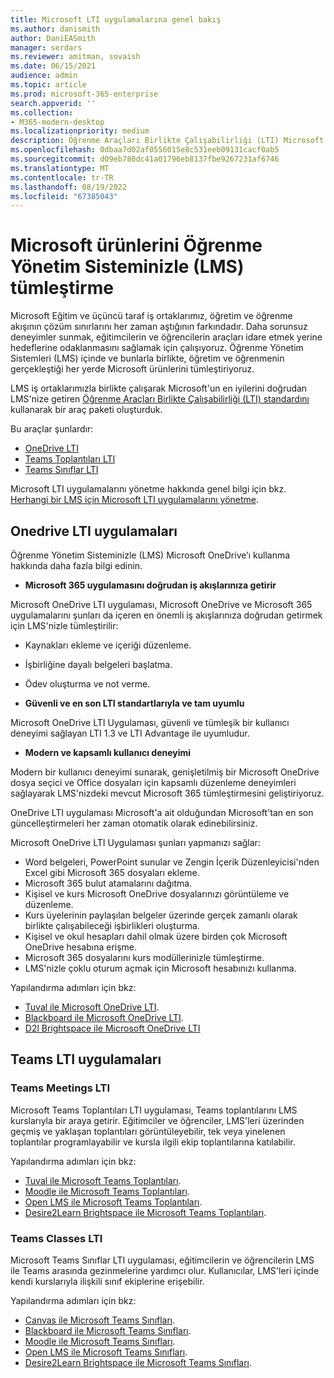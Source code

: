```yaml
---
title: Microsoft LTI uygulamalarına genel bakış
ms.author: danismith
author: DaniEASmith
manager: serdars
ms.reviewer: amitman, sovaish
ms.date: 06/15/2021
audience: admin
ms.topic: article
ms.prod: microsoft-365-enterprise
search.appverid: ''
ms.collection:
- M365-modern-desktop
ms.localizationpriority: medium
description: Öğrenme Araçları Birlikte Çalışabilirliği (LTI) Microsoft uygulamaları hakkında bilgi edinin ve Microsoft uygulamalarını Öğrenme Yönetim Sistemine (LMS) ile tümleştirirken eğitimcilere nasıl yardımcı olacaklarını öğrenin.
ms.openlocfilehash: 0dbaa7d02af0556015e8c531eeb09131cacf0ab5
ms.sourcegitcommit: d09eb780dc41a01796eb8137fbe9267231af6746
ms.translationtype: MT
ms.contentlocale: tr-TR
ms.lasthandoff: 08/19/2022
ms.locfileid: "67385043"
---
```

# <a name="integrating-microsoft-products-with-your-learning-management-system-lms"></a>Microsoft ürünlerini Öğrenme Yönetim Sisteminizle (LMS) tümleştirme

Microsoft Eğitim ve üçüncü taraf iş ortaklarımız, öğretim ve öğrenme akışının çözüm sınırlarını her zaman aştığının farkındadır. Daha sorunsuz deneyimler sunmak, eğitimcilerin ve öğrencilerin araçları idare etmek yerine hedeflerine odaklanmasını sağlamak için çalışıyoruz. Öğrenme Yönetim Sistemleri (LMS) içinde ve bunlarla birlikte, öğretim ve öğrenmenin gerçekleştiği her yerde Microsoft ürünlerini tümleştiriyoruz.

LMS iş ortaklarımızla birlikte çalışarak Microsoft'un en iyilerini doğrudan LMS'nize getiren [Öğrenme Araçları Birlikte Çalışabilirliği (LTI) standardını](https://www.imsglobal.org/activity/learning-tools-interoperability) kullanarak bir araç paketi oluşturduk.

Bu araçlar şunlardır:

- [OneDrive LTI](#onedrive-lti-apps)
- [Teams Toplantıları LTI](#teams-meetings-lti)
- [Teams Sınıflar LTI](#teams-classes-lti)

Microsoft LTI uygulamalarını yönetme hakkında genel bilgi için bkz. [Herhangi bir LMS için Microsoft LTI uygulamalarını yönetme](manage-microsoft-one-lti.md).

## <a name="onedrive-lti-apps"></a>Onedrive LTI uygulamaları

Öğrenme Yönetim Sisteminizle (LMS) Microsoft OneDrive’ı kullanma hakkında daha fazla bilgi edinin.

- **Microsoft 365 uygulamasını doğrudan iş akışlarınıza getirir**

Microsoft OneDrive LTI uygulaması, Microsoft OneDrive ve Microsoft 365 uygulamalarını şunları da içeren en önemli iş akışlarınıza doğrudan getirmek için LMS'nizle tümleştirilir:

- Kaynakları ekleme ve içeriği düzenleme.
- İşbirliğine dayalı belgeleri başlatma.
- Ödev oluşturma ve not verme.

- **Güvenli ve en son LTI standartlarıyla ve tam uyumlu**

Microsoft OneDrive LTI Uygulaması, güvenli ve tümleşik bir kullanıcı deneyimi sağlayan LTI 1.3 ve LTI Advantage ile uyumludur.

- **Modern ve kapsamlı kullanıcı deneyimi**

Modern bir kullanıcı deneyimi sunarak, genişletilmiş bir Microsoft OneDrive dosya seçici ve Office dosyaları için kapsamlı düzenleme deneyimleri sağlayarak LMS'nizdeki mevcut Microsoft 365 tümleştirmesini geliştiriyoruz.

OneDrive LTI uygulaması Microsoft'a ait olduğundan Microsoft'tan en son güncelleştirmeleri her zaman otomatik olarak edinebilirsiniz.

Microsoft OneDrive LTI Uygulaması şunları yapmanızı sağlar:

- Word belgeleri, PowerPoint sunular ve Zengin İçerik Düzenleyicisi'nden Excel gibi Microsoft 365 dosyaları ekleme.
- Microsoft 365 bulut atamalarını dağıtma.
- Kişisel ve kurs Microsoft OneDrive dosyalarınızı görüntüleme ve düzenleme.
- Kurs üyelerinin paylaşılan belgeler üzerinde gerçek zamanlı olarak birlikte çalışabileceği işbirlikleri oluşturma.
- Kişisel ve okul hesapları dahil olmak üzere birden çok Microsoft OneDrive hesabına erişme.
- Microsoft 365 dosyalarını kurs modüllerinizle tümleştirme.
- LMS'nizle çoklu oturum açmak için Microsoft hesabınızı kullanma.

Yapılandırma adımları için bkz:

- [Tuval ile Microsoft OneDrive LTI](onedrive-lti.md).
- [Blackboard ile Microsoft OneDrive LTI](onedrive-lti-blackboard.md).
- [D2l Brightspace ile Microsoft OneDrive LTI](onedrive-lti-brightspace.md)

## <a name="teams-lti-apps"></a>Teams LTI uygulamaları

### <a name="teams-meetings-lti"></a>Teams Meetings LTI

Microsoft Teams Toplantıları LTI uygulaması, Teams toplantılarını LMS kurslarıyla bir araya getirir. Eğitimciler ve öğrenciler, LMS'leri üzerinden geçmiş ve yaklaşan toplantıları görüntüleyebilir, tek veya yinelenen toplantılar programlayabilir ve kursla ilgili ekip toplantılarına katılabilir.

Yapılandırma adımları için bkz:

- [Tuval ile Microsoft Teams Toplantıları](teams-meetings-with-canvas.md).
- [Moodle ile Microsoft Teams Toplantıları](teams-classes-meetings-with-moodle.md).
- [Open LMS ile Microsoft Teams Toplantıları](open-lms-teams-classes-and-meetings.md).
- [Desire2Learn Brightspace ile Microsoft Teams Toplantıları](teams-classes-meetings-with-brightspace.md).

### <a name="teams-classes-lti"></a>Teams Classes LTI

Microsoft Teams Sınıflar LTI uygulaması, eğitimcilerin ve öğrencilerin LMS ile Teams arasında gezinmelerine yardımcı olur. Kullanıcılar, LMS'leri içinde kendi kurslarıyla ilişkili sınıf ekiplerine erişebilir.

Yapılandırma adımları için bkz:

- [Canvas ile Microsoft Teams Sınıfları](teams-classes-with-canvas.md).
- [Blackboard ile Microsoft Teams Sınıfları](teams-classes-with-blackboard.md).
- [Moodle ile Microsoft Teams Sınıfları](teams-classes-meetings-with-moodle.md).
- [Open LMS ile Microsoft Teams Sınıfları](open-lms-teams-classes-and-meetings.md).
- [Desire2Learn Brightspace ile Microsoft Teams Sınıfları](teams-classes-meetings-with-brightspace.md).
